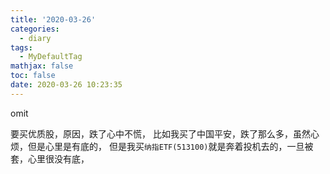 ```yaml
---
title: '2020-03-26'
categories:
  - diary
tags:
  - MyDefaultTag
mathjax: false
toc: false
date: 2020-03-26 10:23:35
---
```

omit
<!--more-->

要买优质股，原因，跌了心中不慌，
比如我买了中国平安，跌了那么多，虽然心烦，但是心里是有底的，
但是我买`纳指ETF(513100)`就是奔着投机去的，一旦被套，心里很没有底，